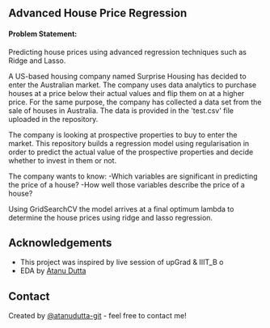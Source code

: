 ## Advanced House Price Regression

#### Problem Statement:

Predicting house prices using advanced regression techniques such as Ridge and Lasso.

A US-based housing company named Surprise Housing has decided to enter the Australian market. The company uses data analytics to purchase houses at a price below their actual values and flip them on at a higher price. For the same purpose, the company has collected a data set from the sale of houses in Australia. The data is provided in the 'test.csv' file uploaded in the repository.

The company is looking at prospective properties to buy to enter the market. This repository builds a regression model using regularisation in order to predict the actual value of the prospective properties and decide whether to invest in them or not.

The company wants to know:
-Which variables are significant in predicting the price of a house?
-How well those variables describe the price of a house?

Using GridSearchCV the model arrives at a final optimum lambda to determine the house prices using ridge and lasso regression.


## Acknowledgements

- This project was inspired by live session of upGrad & IIIT_B o
- EDA by [Atanu Dutta](https://www.linkedin.com/in/atanudutta/)

## Contact
Created by [@atanudutta-git](https://github.com/atanudutta-git/) - feel free to contact me!


<!-- Optional -->
<!-- ## License -->
<!-- This project is open source and available under the [... License](). -->

<!-- You don't have to include all sections - just the one's relevant to your project -->
